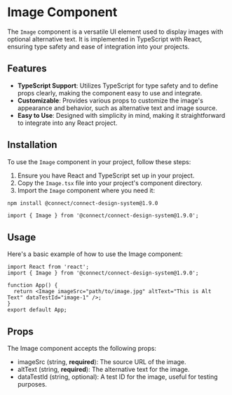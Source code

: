 # Image Component

The `Image` component is a versatile UI element used to display images with optional alternative text. It is implemented in TypeScript with React, ensuring type safety and ease of integration into your projects.

## Features

- **TypeScript Support**: Utilizes TypeScript for type safety and to define props clearly, making the component easy to use and integrate.
- **Customizable**: Provides various props to customize the image's appearance and behavior, such as alternative text and image source.
- **Easy to Use**: Designed with simplicity in mind, making it straightforward to integrate into any React project.

## Installation

To use the `Image` component in your project, follow these steps:

1. Ensure you have React and TypeScript set up in your project.
2. Copy the `Image.tsx` file into your project's component directory.
3. Import the `Image` component where you need it:

```bash
npm install @connect/connect-design-system@1.9.0
```

```tsx
import { Image } from '@connect/connect-design-system@1.9.0';
```

## Usage

Here's a basic example of how to use the Image component:

```tsx
import React from 'react';
import { Image } from '@connect/connect-design-system@1.9.0';

function App() {
  return <Image imageSrc="path/to/image.jpg" altText="This is Alt Text" dataTestId="image-1" />;
}
export default App;
```

## Props

The Image component accepts the following props:

- imageSrc (string, **required**): The source URL of the image.
- altText (string, **required**): The alternative text for the image.
- dataTestId (string, optional): A test ID for the image, useful for testing purposes.
